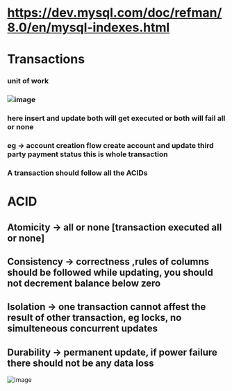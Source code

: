 # https://dev.mysql.com/doc/refman/8.0/en/mysql-indexes.html

# Transactions 
### unit of work
### ![image](https://github.com/sharayu134/Notes/assets/43854821/0e11045f-d100-4b28-9374-2eab915fd9bb)
### here insert and update both will get executed or both will fail all or none
### eg -> account creation flow create account and update third party payment status this is whole transaction
### A transaction should follow all the ACIDs

# **ACID**

## Atomicity -> all or none [transaction executed all or none]
## Consistency -> correctness ,rules of columns should be followed while updating, you should not decrement balance below zero
## Isolation -> one transaction cannot affest the result of other transaction,  eg locks, no simulteneous concurrent updates
## Durability -> permanent update, if power failure there should not be any data loss
![image](https://github.com/sharayu134/Notes/assets/43854821/80095559-4478-4377-af62-144456980fa9)


